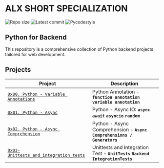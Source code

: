 # ALX SHORT SPECIALIZATION

![Repo size](https://img.shields.io/github/repo-size/gbabohernest/alx-backend-python)
![Latest commit](https://img.shields.io/github/last-commit/gbabohernest/alx-backend-python/master?style=round-square)
![Pycodestyle](https://img.shields.io/badge/Pycodestyle-style%20guide-blue?style=round-square)


## Python for Backend

This repository is a comprehensive collection of Python backend projects tailored for web development.

## Projects

| Project                                                                      | Description                                                             |
|------------------------------------------------------------------------------|-------------------------------------------------------------------------|
| [`0x00. Python - Variable Annotations`](./0x00-python_variable_annotations/) | Python Annotation - **`function annotation`** **`variable annotation`** |
| [`0x01. Python - Async`](./0x01-python_async_function/)                      | Python - Async IO:  **`async`** **`await`** **`asyncio`** **`random`**  |
| [`0x02. Python - Async Comprehension`](./0x02-python_async_comprehension/)   | Python - Async Comprehension - **`Async Comprehensions / Generators`**  |
| [`0x03-Unittests_and_integration_tests`](./0x03-Unittests_and_integration_tests) | Unittests and Integration Test - **`UnitTests`**  **`Backend`**  **`IntegrationTests`** |

